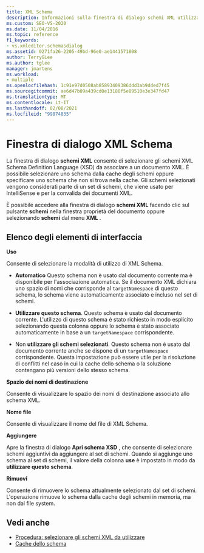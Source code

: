 ```yaml
---
title: XML Schema
description: Informazioni sulla finestra di dialogo schemi XML utilizzata per selezionare gli schemi di XML Schema Definition Language (XSD) da associare a un documento XML.
ms.custom: SEO-VS-2020
ms.date: 11/04/2016
ms.topic: reference
f1_keywords:
- vs.xmleditor.schemasdialog
ms.assetid: 0271fa26-2205-49bd-96e0-ae1441571808
author: TerryGLee
ms.author: tglee
manager: jmartens
ms.workload:
- multiple
ms.openlocfilehash: 1c91e97d0508ab85893409386ddd3ab9dded7f45
ms.sourcegitcommit: ae6d47b09a439cd0e13180f5e89510e3e347fd47
ms.translationtype: MT
ms.contentlocale: it-IT
ms.lasthandoff: 02/08/2021
ms.locfileid: "99874835"
---
```

# <a name="xml-schemas-dialog-box"></a>Finestra di dialogo XML Schema

La finestra di dialogo **schemi XML** consente di selezionare gli schemi XML Schema Definition Language (XSD) da associare a un documento XML. È possibile selezionare uno schema dalla cache degli schemi oppure specificare uno schema che non si trova nella cache. Gli schemi selezionati vengono considerati parte di un set di schemi, che viene usato per IntelliSense e per la convalida dei documenti XML.

È possibile accedere alla finestra di dialogo **schemi XML** facendo clic sul pulsante **schemi** nella finestra proprietà del documento oppure selezionando **schemi** dal menu **XML** .

## <a name="uielement-list"></a>Elenco degli elementi di interfaccia

**Uso**

Consente di selezionare la modalità di utilizzo di XML Schema.

- **Automatico** Questo schema non è usato dal documento corrente ma è disponibile per l'associazione automatica. Se il documento XML dichiara uno spazio di nomi che corrisponde al `targetNamespace` di questo schema, lo schema viene automaticamente associato e incluso nel set di schemi.

- **Utilizzare questo schema**. Questo schema è usato dal documento corrente. L'utilizzo di questo schema è stato richiesto in modo esplicito selezionando questa colonna oppure lo schema è stato associato automaticamente in base a un `targetNamespace` corrispondente.

- Non **utilizzare gli schemi selezionati**. Questo schema non è usato dal documento corrente anche se dispone di un `targetNamespace` corrispondente. Questa impostazione può essere utile per la risoluzione di conflitti nel caso in cui la cache dello schema o la soluzione contengano più versioni dello stesso schema.

**Spazio dei nomi di destinazione**

Consente di visualizzare lo spazio dei nomi di destinazione associato allo schema XML.

**Nome file**

Consente di visualizzare il nome del file di XML Schema.

**Aggiungere**

Apre la finestra di dialogo **Apri schema XSD** , che consente di selezionare schemi aggiuntivi da aggiungere al set di schemi. Quando si aggiunge uno schema al set di schemi, il valore della colonna **use** è impostato in modo da **utilizzare questo schema**.

**Rimuovi**

Consente di rimuovere lo schema attualmente selezionato dal set di schemi. L'operazione rimuove lo schema dalla cache degli schemi in memoria, ma non dal file system.

## <a name="see-also"></a>Vedi anche

- [Procedura: selezionare gli schemi XML da utilizzare](../xml-tools/how-to-select-the-xml-schemas-to-use.md)
- [Cache dello schema](../xml-tools/schema-cache.md)
